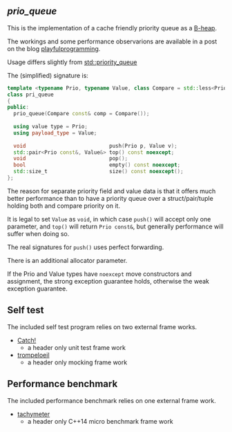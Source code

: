 ## *prio_queue*

This is the implementation of a cache friendly priority queue as a [B-heap](https://en.wikipedia.org/wiki/B-heap).

The workings and some performance observarions are available in a post on the blog [playfulprogramming](http://playfulprogramming.blogspot.se/2015/08/cache-optimizing-priority-queue.html).

Usage differs slightly from [std::priority_queue<T>](http://en.cppreference.com/w/cpp/container/priority_queue)

The (simplified) signature is:

```Cpp
template <typename Prio, typename Value, class Compare = std::less<Prio>
class pri_queue
{
public:
  prio_queue(Compare const& comp = Compare());
  
  using value type = Prio;
  using payload_type = Value;
  
  void                           push(Prio p, Value v);
  std::pair<Prio const&, Value&> top() const noexcept;
  void                           pop();
  bool                           empty() const noexcept;
  std::size_t                    size() const noexcept();
};
```

The reason for separate priority field and value data is that it offers much better performance than to have a priority queue over a struct/pair/tuple holding both and compare priority on it.

It is legal to set `Value` as `void`, in which case `push()` will accept only one parameter, and `top()` will return `Prio const&`, but generally performance will suffer when doing so.

The real signatures for `push()` uses perfect forwarding.

There is an additional allocator parameter.

If the Prio and Value types have `noexcept` move constructors and assignment, the strong exception guarantee holds, otherwise the weak exception guarantee.

Self test
---------
The included self test program relies on two external frame works.

* [Catch!](https://github.com/philsquared/Catch)
  - a header only unit test frame work
* [trompeloeil](https://github.com/rollbear/trompeloeil)
  - a header only mocking frame work

Performance benchmark
---------------------
The included performance benchmark relies on one external frame work.

* [tachymeter](https://github.com/rollbear/tachymeter)
  - a header only C++14 micro benchmark frame work
